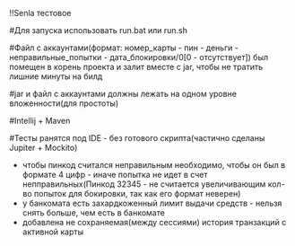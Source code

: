 !!Senla тестовое

#Для запуска использовать run.bat или run.sh

#Файл с аккаунтами(формат: номер_карты - пин - деньги - неправильные_попытки - дата_блокировки/0[0 - отсутствует]) был помещен в корень проекта и залит вместе с jar, чтобы не тратить лишние минуты на билд

#jar и файл с аккаунтами должны лежать на одном уровне вложенности(для простоты)

#Intellij + Maven

#Тесты ранятся под IDE - без готового скрипта(частично сделаны Jupiter + Mockito)

 - чтобы пинкод считался неправильным необходимо, чтобы он был в формате 4 цифр - иначе попытка не идет в счет непправильных(Пинкод 32345 - не считается увеличивающим кол-во попыток для бокировки, так как его формат неверен)
 - у банкомата есть захардкоженный лимит выдачи средств - нельзя снять больше, чем есть в банкомате
 - добавлена не сохраняемая(между сессиями) история транзакций с активной карты
